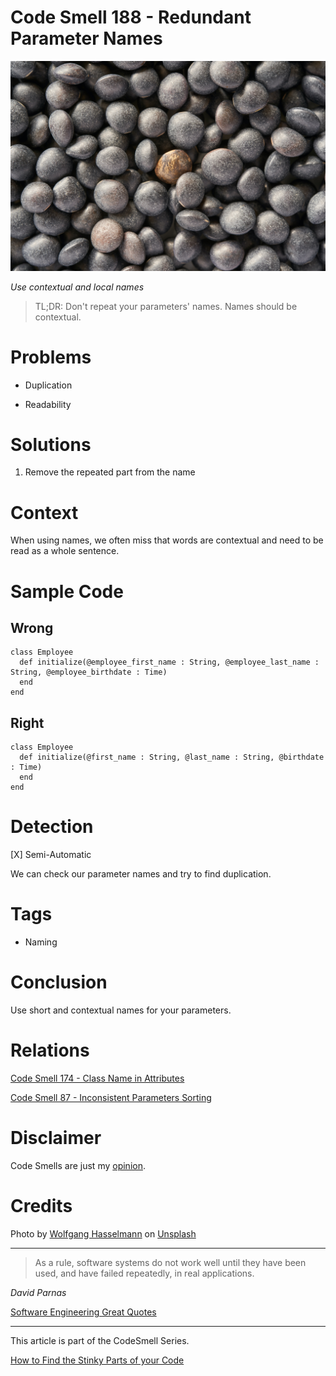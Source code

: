 # Code Smell 188 - Redundant Parameter Names
            
![Code Smell 188 - Redundant Parameter Names](Code%20Smell%20188%20-%20Redundant%20Parameter%20Names.jpg)

*Use contextual and local names*

> TL;DR: Don't repeat your parameters' names. Names should be contextual.

# Problems

- Duplication

- Readability

# Solutions

1. Remove the repeated part from the name

# Context

When using names, we often miss that words are contextual and need to be read as a whole sentence.

# Sample Code

## Wrong

[Gist Url]: # (https://gist.github.com/mcsee/846ae86d9b75ccb1ccbabe75c4306800)
```crystal
class Employee
  def initialize(@employee_first_name : String, @employee_last_name : String, @employee_birthdate : Time)
  end
end

```

## Right

[Gist Url]: # (https://gist.github.com/mcsee/5f4a6933b3d176e061d795119d5bc11c)
```crystal
class Employee
  def initialize(@first_name : String, @last_name : String, @birthdate : Time)
  end
end
```

# Detection

[X] Semi-Automatic  

We can check our parameter names and try to find duplication.

# Tags

- Naming 

# Conclusion

Use short and contextual names for your parameters.

# Relations

[Code Smell 174 - Class Name in Attributes](https://github.com/mcsee/Software-Design-Articles/tree/main/Articles/Code%20Smells/Code%20Smell%20174%20-%20Class%20Name%20in%20Attributes/readme.md)

[Code Smell 87 - Inconsistent Parameters Sorting](https://github.com/mcsee/Software-Design-Articles/tree/main/Articles/Code%20Smells/Code%20Smell%2087%20-%20Inconsistent%20Parameters%20Sorting/readme.md)

# Disclaimer

Code Smells are just my [opinion](https://github.com/mcsee/Software-Design-Articles/tree/main/Articles/Blogging/I%20Wrote%20More%20than%2090%20Articles%20on%202021%20Here%20is%20What%20I%20Learned/readme.md).

# Credits

Photo by [Wolfgang Hasselmann](https://unsplash.com/@wolfgang_hasselmann) on [Unsplash](https://unsplash.com/photos/Y3RVsHBeK7c)
    
* * *

> As a rule, software systems do not work well until they have been used, and have failed repeatedly, in real applications.

_David Parnas_
 
[Software Engineering Great Quotes](https://github.com/mcsee/Software-Design-Articles/tree/main/Articles/Quotes/Software%20Engineering%20Great%20Quotes/readme.md)

* * *

This article is part of the CodeSmell Series.

[How to Find the Stinky Parts of your Code](https://github.com/mcsee/Software-Design-Articles/tree/main/Articles/Code%20Smells/How%20to%20Find%20the%20Stinky%20parts%20of%20your%20Code/readme.md)